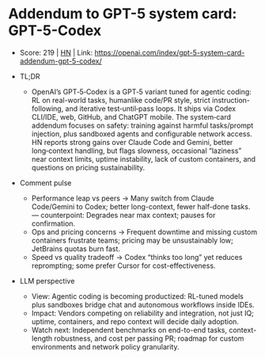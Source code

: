 # Addendum to GPT-5 system card: GPT-5-Codex

- Score: 219 | [HN](https://news.ycombinator.com/item?id=45253458) | Link: https://openai.com/index/gpt-5-system-card-addendum-gpt-5-codex/

- TL;DR
  - OpenAI’s GPT‑5‑Codex is a GPT‑5 variant tuned for agentic coding: RL on real-world tasks, humanlike code/PR style, strict instruction-following, and iterative test‑until‑pass loops. It ships via Codex CLI/IDE, web, GitHub, and ChatGPT mobile. The system‑card addendum focuses on safety: training against harmful tasks/prompt injection, plus sandboxed agents and configurable network access. HN reports strong gains over Claude Code and Gemini, better long‑context handling, but flags slowness, occasional “laziness” near context limits, uptime instability, lack of custom containers, and questions on pricing sustainability.

- Comment pulse
  - Performance leap vs peers → Many switch from Claude Code/Gemini to Codex; better long-context, fewer half-done tasks. — counterpoint: Degrades near max context; pauses for confirmation.
  - Ops and pricing concerns → Frequent downtime and missing custom containers frustrate teams; pricing may be unsustainably low; JetBrains quotas burn fast.
  - Speed vs quality tradeoff → Codex “thinks too long” yet reduces reprompting; some prefer Cursor for cost-effectiveness.

- LLM perspective
  - View: Agentic coding is becoming productized: RL-tuned models plus sandboxes bridge chat and autonomous workflows inside IDEs.
  - Impact: Vendors competing on reliability and integration, not just IQ; uptime, containers, and repo context will decide daily adoption.
  - Watch next: Independent benchmarks on end-to-end tasks, context-length robustness, and cost per passing PR; roadmap for custom environments and network policy granularity.
